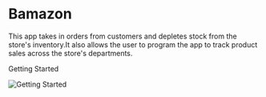 # Bamazon

This app takes in orders from customers and depletes stock from the store's inventory.It also allows the user to program the app to track product sales across the store's departments.

Getting Started

![Getting Started](https://raw.github.com/nnannce/Bamazon/screenshots_for_ReadMe/Screen_Shot_2018-02-08-at_4.41.08_PM.png)


